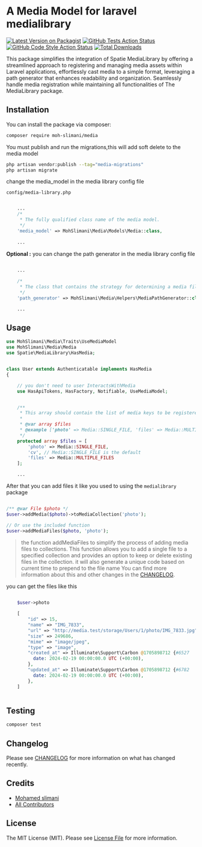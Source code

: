 # A Media Model for laravel medialibrary

[![Latest Version on Packagist](https://img.shields.io/packagist/v/moh-slimani/media.svg?style=flat-square)](https://packagist.org/packages/moh-slimani/media)
[![GitHub Tests Action Status](https://img.shields.io/github/actions/workflow/status/moh-slimani/media/run-tests.yml?branch=main&label=tests&style=flat-square)](https://github.com/moh-slimani/media/actions?query=workflow%3Arun-tests+branch%3Amain)
[![GitHub Code Style Action Status](https://img.shields.io/github/actions/workflow/status/moh-slimani/media/fix-php-code-style-issues.yml?branch=main&label=code%20style&style=flat-square)](https://github.com/moh-slimani/media/actions?query=workflow%3A"Fix+PHP+code+style+issues"+branch%3Amain)
[![Total Downloads](https://img.shields.io/packagist/dt/moh-slimani/media.svg?style=flat-square)](https://packagist.org/packages/moh-slimani/media)

This package simplifies the integration of Spatie MediaLibrary by offering a streamlined approach to registering
and managing media assets within Laravel applications, effortlessly cast media to a simple format, leveraging a
path generator that enhances readability and organization. Seamlessly handle media registration
while maintaining all functionalities of The MediaLibrary package.

## Installation

You can install the package via composer:

```bash
composer require moh-slimani/media
```

You must publish and run the migrations,this will add soft delete to the media model

```bash
php artisan vendor:publish --tag="media-migrations"
php artisan migrate
```

change the media_model in the media library config file

`config/media-library.php`

```php

    ...
    /*
     * The fully qualified class name of the media model.
     */
    'media_model' => MohSlimani\Media\Models\Media::class,
    
    ...    

```

**Optional :** you can change the path generator in the media library config file

```php

    ...
    
    /*
     * The class that contains the strategy for determining a media file's path.
     */
    'path_generator' => MohSlimani\Media\Helpers\MediaPathGenerator::class,

    ...

```

## Usage

```php
use MohSlimani\Media\Traits\UseMediaModel
use MohSlimani\Media\Media
use Spatie\MediaLibrary\HasMedia;


class User extends Authenticatable implements HasMedia
{

    // you don't need to user InteractsWithMedia
    use HasApiTokens, HasFactory, Notifiable, UseMediaModel;


    /**
     * This array should contain the list of media keys to be registered.
     *
     * @var array $files
     * @example ['photo' => Media::SINGLE_FILE, 'files' => Media::MULTIPLE_FILES]
     */
    protected array $files = [
        'photo' => Media::SINGLE_FILE, 
        'cv', // Media::SINGLE_FILE is the default
        'files' => Media::MULTIPLE_FILES
    ];

    ...
```

After that you can add files it like you used to using the `medialibrary` package

```php

/** @var File $photo */
$user->addMedia($photo)->toMediaCollection('photo');

// Or use the included function
$user->addMediaFiles($photo, 'photo');
```

> the function addMediaFiles to simplify the process of adding media files to collections. This function allows you to
> add a single file to a specified collection and provides an option to keep or delete existing files in the collection.
> it will also generate a unique code based on current time to prepend to the file name
> You can find more information about this and other changes in the [CHANGELOG](CHANGELOG.md).

you can get the files like this

```php

    $user->photo
 
    [
        "id" => 15,
        "name" => "IMG_7833",
        "url" => "http://media.test/storage/Users/1/photo/IMG_7833.jpg",
        "size" => 249686,
        "mime" => "image/jpeg",
        "type" => "image",
        "created_at" => Illuminate\Support\Carbon @1705898712 {#6527
          date: 2024-02-19 00:00:00.0 UTC (+00:00),
        },
        "updated_at" => Illuminate\Support\Carbon @1705898712 {#6782
          date: 2024-02-19 00:00:00.0 UTC (+00:00),
        },
    ]



```

## Testing

```bash
composer test
```

## Changelog

Please see [CHANGELOG](CHANGELOG.md) for more information on what has changed recently.

## Credits

- [Mohamed slimani](https://github.com/moh-slimani)
- [All Contributors](../../contributors)

## License

The MIT License (MIT). Please see [License File](LICENSE.md) for more information.
